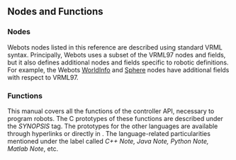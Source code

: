 ## Nodes and Functions

### Nodes

Webots nodes listed in this reference are described using standard VRML syntax.
Principally, Webots uses a subset of the VRML97 nodes and fields, but it also
defines additional nodes and fields specific to robotic definitions. For
example, the Webots [WorldInfo](reference/worldinfo.md#worldinfo) and
[Sphere](reference/sphere.md#sphere) nodes have additional fields with respect
to VRML97.

### Functions

This manual covers all the functions of the controller API, necessary to program
robots. The C prototypes of these functions are described under the *SYNOPSIS*
tag. The prototypes for the other languages are available through hyperlinks or
directly in . The language-related particularities mentioned under the label
called *C++ Note, Java Note, Python Note, Matlab Note*, etc.

